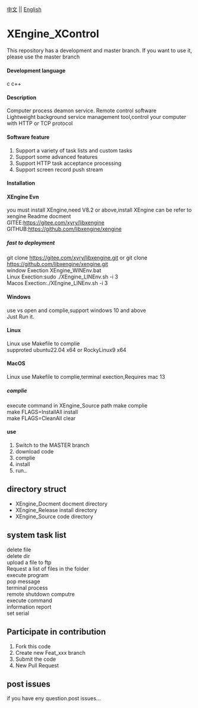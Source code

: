 [中文](README.md) ||  [English](README.en.md)  
# XEngine_XControl
This repository has a development and master branch. If you want to use it, please use the master branch

#### Development language
c c++  

#### Description
Computer process deamon service. Remote control software  
Lightweight background service management tool,control your computer with HTTP or TCP protocol  

#### Software feature
1. Support a variety of task lists and custom tasks  
2. Support some advanced features  
3. Support HTTP task acceptance processing  
4. Support screen record push stream

#### Installation

#### XEngine Evn
you must install XEngine,need V8.2 or above,install XEngine can be refer to xengine Readme docment  
GITEE:https://gitee.com/xyry/libxengine  
GITHUB:https://github.com/libxengine/xengine

##### fast to deployment 
git clone https://gitee.com/xyry/libxengine.git or git clone https://github.com/libxengine/xengine.git  
window Exection XEngine_WINEnv.bat   
Linux Exection:sudo ./XEngine_LINEnv.sh -i 3  
Macos Exection:./XEngine_LINEnv.sh -i 3

#### Windows
use vs open and complie,support windows 10 and above   
Just Run it.

#### Linux
Linux use Makefile to complie  
supproted ubuntu22.04 x64 or RockyLinux9 x64  

#### MacOS
Linux use Makefile to complie,terminal exection,Requires mac 13

##### complie
execute command in XEngine_Source path
make complie  
make FLAGS=InstallAll install  
make FLAGS=CleanAll clear  

#### use

1.  Switch to the MASTER branch
2.  download code
3.  complie
4.  install
5.  run..  

## directory struct
- XEngine_Docment   docment directory
- XEngine_Release   install directory
- XEngine_Source    code    directory

## system task list
delete file  
delete dir  
upload a file to ftp  
Request a list of files in the folder  
execute program  
pop message  
terminal process  
remote shutdown computre  
execute command  
information report  
set serial  

## Participate in contribution

1. Fork this code
2. Create new Feat_xxx branch
3. Submit the code
4. New Pull Request

## post issues

if you have eny question.post issues...
